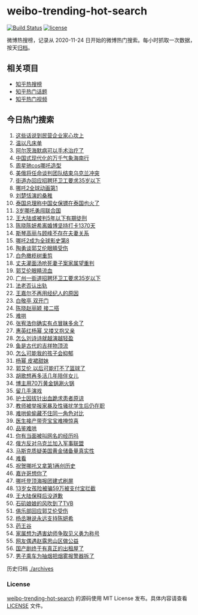 # weibo-trending-hot-search

[![Build Status](https://github.com/justjavac/weibo-trending-hot-search/workflows/ci/badge.svg?branch=master)](https://github.com/justjavac/weibo-trending-hot-search/actions)
[![license](https://img.shields.io/github/license/justjavac/weibo-trending-hot-search)](https://github.com/justjavac/weibo-trending-hot-search/blob/master/LICENSE)

微博热搜榜，记录从 2020-11-24 日开始的微博热门搜索。每小时抓取一次数据，按天[归档](./archives)。

## 相关项目

- [知乎热搜榜](https://github.com/justjavac/zhihu-trending-top-search)
- [知乎热门话题](https://github.com/justjavac/zhihu-trending-hot-questions)
- [知乎热门视频](https://github.com/justjavac/zhihu-trending-hot-video)

## 今日热门搜索

<!-- BEGIN -->
<!-- 最后更新时间 Wed Feb 19 2025 01:15:32 GMT+0800 (China Standard Time) -->

1. [这些话说到民营企业家心坎上](https://s.weibo.com//weibo?q=%23%E8%BF%99%E4%BA%9B%E8%AF%9D%E8%AF%B4%E5%88%B0%E6%B0%91%E8%90%A5%E4%BC%81%E4%B8%9A%E5%AE%B6%E5%BF%83%E5%9D%8E%E4%B8%8A%23&Refer=new_time)
1. [温以凡床单](https://s.weibo.com//weibo?q=%E6%B8%A9%E4%BB%A5%E5%87%A1%E5%BA%8A%E5%8D%95&t=31&band_rank=1&Refer=top)
1. [阿尔茨海默病可以手术治疗了](https://s.weibo.com//weibo?q=%23%E9%98%BF%E5%B0%94%E8%8C%A8%E6%B5%B7%E9%BB%98%E7%97%85%E5%8F%AF%E4%BB%A5%E6%89%8B%E6%9C%AF%E6%B2%BB%E7%96%97%E4%BA%86%23&t=31&band_rank=5&Refer=top)
1. [中国式现代化的万千气象海南行](https://s.weibo.com//weibo?q=%23%E4%B8%AD%E5%9B%BD%E5%BC%8F%E7%8E%B0%E4%BB%A3%E5%8C%96%E7%9A%84%E4%B8%87%E5%8D%83%E6%B0%94%E8%B1%A1%E6%B5%B7%E5%8D%97%E8%A1%8C%23&t=31&band_rank=3&Refer=top)
1. [周星驰cos哪吒造型](https://s.weibo.com//weibo?q=%23%E5%91%A8%E6%98%9F%E9%A9%B0cos%E5%93%AA%E5%90%92%E9%80%A0%E5%9E%8B%23&t=31&band_rank=7&Refer=top)
1. [美俄将任命谈判团队结束乌克兰冲突](https://s.weibo.com//weibo?q=%23%E7%BE%8E%E4%BF%84%E5%B0%86%E4%BB%BB%E5%91%BD%E8%B0%88%E5%88%A4%E5%9B%A2%E9%98%9F%E7%BB%93%E6%9D%9F%E4%B9%8C%E5%85%8B%E5%85%B0%E5%86%B2%E7%AA%81%23&t=31&band_rank=10&Refer=top)
1. [街道办回应招聘环卫工要求35岁以下](https://s.weibo.com//weibo?q=%23%E8%A1%97%E9%81%93%E5%8A%9E%E5%9B%9E%E5%BA%94%E6%8B%9B%E8%81%98%E7%8E%AF%E5%8D%AB%E5%B7%A5%E8%A6%81%E6%B1%8235%E5%B2%81%E4%BB%A5%E4%B8%8B%23&t=31&band_rank=6&Refer=top)
1. [哪吒2全球动画第1](https://s.weibo.com//weibo?q=%23%E5%93%AA%E5%90%922%E5%85%A8%E7%90%83%E5%8A%A8%E7%94%BB%E7%AC%AC1%23&t=31&band_rank=4&Refer=top)
1. [刘楚恬演的桑稚](https://s.weibo.com//weibo?q=%23%E5%88%98%E6%A5%9A%E6%81%AC%E6%BC%94%E7%9A%84%E6%A1%91%E7%A8%9A%23&t=31&band_rank=8&Refer=top)
1. [泰国总理称中国女保镖在泰国也火了](https://s.weibo.com//weibo?q=%23%E6%B3%B0%E5%9B%BD%E6%80%BB%E7%90%86%E7%A7%B0%E4%B8%AD%E5%9B%BD%E5%A5%B3%E4%BF%9D%E9%95%96%E5%9C%A8%E6%B3%B0%E5%9B%BD%E4%B9%9F%E7%81%AB%E4%BA%86%23&t=31&band_rank=2&Refer=top)
1. [3岁哪吒勇闯联合国](https://s.weibo.com//weibo?q=%233%E5%B2%81%E5%93%AA%E5%90%92%E5%8B%87%E9%97%AF%E8%81%94%E5%90%88%E5%9B%BD%23&t=31&band_rank=9&Refer=top)
1. [王大陆或被判5年以下有期徒刑](https://s.weibo.com//weibo?q=%23%E7%8E%8B%E5%A4%A7%E9%99%86%E6%88%96%E8%A2%AB%E5%88%A45%E5%B9%B4%E4%BB%A5%E4%B8%8B%E6%9C%89%E6%9C%9F%E5%BE%92%E5%88%91%23&t=31&band_rank=13&Refer=top)
1. [陈晓陈妍希离婚博坚持打卡1370天](https://s.weibo.com//weibo?q=%23%E9%99%88%E6%99%93%E9%99%88%E5%A6%8D%E5%B8%8C%E7%A6%BB%E5%A9%9A%E5%8D%9A%E5%9D%9A%E6%8C%81%E6%89%93%E5%8D%A11370%E5%A4%A9%23&t=31&band_rank=11&Refer=top)
1. [斯琴高丽与顾峰不存在夫妻关系](https://s.weibo.com//weibo?q=%23%E6%96%AF%E7%90%B4%E9%AB%98%E4%B8%BD%E4%B8%8E%E9%A1%BE%E5%B3%B0%E4%B8%8D%E5%AD%98%E5%9C%A8%E5%A4%AB%E5%A6%BB%E5%85%B3%E7%B3%BB%23&t=31&band_rank=41&Refer=top)
1. [哪吒2成为全球影史第8](https://s.weibo.com//weibo?q=%23%E5%93%AA%E5%90%922%E6%88%90%E4%B8%BA%E5%85%A8%E7%90%83%E5%BD%B1%E5%8F%B2%E7%AC%AC8%23&t=31&band_rank=14&Refer=top)
1. [陶勇谈郭艾伦眼睛受伤](https://s.weibo.com//weibo?q=%23%E9%99%B6%E5%8B%87%E8%B0%88%E9%83%AD%E8%89%BE%E4%BC%A6%E7%9C%BC%E7%9D%9B%E5%8F%97%E4%BC%A4%23&t=31&band_rank=15&Refer=top)
1. [白色橄榄树重剪](https://s.weibo.com//weibo?q=%23%E7%99%BD%E8%89%B2%E6%A9%84%E6%A6%84%E6%A0%91%E9%87%8D%E5%89%AA%23&t=31&band_rank=12&Refer=top)
1. [丈夫灌面汤呛死妻子案家属望重判](https://s.weibo.com//weibo?q=%23%E4%B8%88%E5%A4%AB%E7%81%8C%E9%9D%A2%E6%B1%A4%E5%91%9B%E6%AD%BB%E5%A6%BB%E5%AD%90%E6%A1%88%E5%AE%B6%E5%B1%9E%E6%9C%9B%E9%87%8D%E5%88%A4%23&t=31&band_rank=16&Refer=top)
1. [郭艾伦眼睛流血](https://s.weibo.com//weibo?q=%23%E9%83%AD%E8%89%BE%E4%BC%A6%E7%9C%BC%E7%9D%9B%E6%B5%81%E8%A1%80%23&t=31&band_rank=19&Refer=top)
1. [广州一街道招聘环卫工要求35岁以下](https://s.weibo.com//weibo?q=%23%E5%B9%BF%E5%B7%9E%E4%B8%80%E8%A1%97%E9%81%93%E6%8B%9B%E8%81%98%E7%8E%AF%E5%8D%AB%E5%B7%A5%E8%A6%81%E6%B1%8235%E5%B2%81%E4%BB%A5%E4%B8%8B%23&t=31&band_rank=27&Refer=top)
1. [法老否认出轨](https://s.weibo.com//weibo?q=%23%E6%B3%95%E8%80%81%E5%90%A6%E8%AE%A4%E5%87%BA%E8%BD%A8%23&t=31&band_rank=20&Refer=top)
1. [王嘉尔不再用经纪人的原因](https://s.weibo.com//weibo?q=%23%E7%8E%8B%E5%98%89%E5%B0%94%E4%B8%8D%E5%86%8D%E7%94%A8%E7%BB%8F%E7%BA%AA%E4%BA%BA%E7%9A%84%E5%8E%9F%E5%9B%A0%23&t=31&band_rank=17&Refer=top)
1. [白敬亭 双开门](https://s.weibo.com//weibo?q=%E7%99%BD%E6%95%AC%E4%BA%AD%20%E5%8F%8C%E5%BC%80%E9%97%A8&t=31&band_rank=22&Refer=top)
1. [陈晓赵丽颖 接二搭](https://s.weibo.com//weibo?q=%E9%99%88%E6%99%93%E8%B5%B5%E4%B8%BD%E9%A2%96%20%E6%8E%A5%E4%BA%8C%E6%90%AD&t=31&band_rank=24&Refer=top)
1. [难哄](https://s.weibo.com//weibo?q=%E9%9A%BE%E5%93%84&t=31&band_rank=34&Refer=top)
1. [张宥浩你确实有点冒昧多余了](https://s.weibo.com//weibo?q=%E5%BC%A0%E5%AE%A5%E6%B5%A9%E4%BD%A0%E7%A1%AE%E5%AE%9E%E6%9C%89%E7%82%B9%E5%86%92%E6%98%A7%E5%A4%9A%E4%BD%99%E4%BA%86&t=31&band_rank=25&Refer=top)
1. [惠英红杨幂 又搂又抱又亲](https://s.weibo.com//weibo?q=%E6%83%A0%E8%8B%B1%E7%BA%A2%E6%9D%A8%E5%B9%82%20%E5%8F%88%E6%90%82%E5%8F%88%E6%8A%B1%E5%8F%88%E4%BA%B2&t=31&band_rank=18&Refer=top)
1. [怎么刘诗诗就越演越轻盈](https://s.weibo.com//weibo?q=%E6%80%8E%E4%B9%88%E5%88%98%E8%AF%97%E8%AF%97%E5%B0%B1%E8%B6%8A%E6%BC%94%E8%B6%8A%E8%BD%BB%E7%9B%88&t=31&band_rank=32&Refer=top)
1. [鱼是古代的吉祥物顶流](https://s.weibo.com//weibo?q=%23%E9%B1%BC%E6%98%AF%E5%8F%A4%E4%BB%A3%E7%9A%84%E5%90%89%E7%A5%A5%E7%89%A9%E9%A1%B6%E6%B5%81%23&t=31&band_rank=28&Refer=top)
1. [怎么可能我的孩子会抑郁](https://s.weibo.com//weibo?q=%23%E6%80%8E%E4%B9%88%E5%8F%AF%E8%83%BD%E6%88%91%E7%9A%84%E5%AD%A9%E5%AD%90%E4%BC%9A%E6%8A%91%E9%83%81%23&t=31&band_rank=21&Refer=top)
1. [杨幂 皮裙甜妹](https://s.weibo.com//weibo?q=%E6%9D%A8%E5%B9%82%20%E7%9A%AE%E8%A3%99%E7%94%9C%E5%A6%B9&t=31&band_rank=26&Refer=top)
1. [郭艾伦 以后可能打不了篮球了](https://s.weibo.com//weibo?q=%E9%83%AD%E8%89%BE%E4%BC%A6%20%E4%BB%A5%E5%90%8E%E5%8F%AF%E8%83%BD%E6%89%93%E4%B8%8D%E4%BA%86%E7%AF%AE%E7%90%83%E4%BA%86&t=31&band_rank=33&Refer=top)
1. [胡歌想再多活几年陪伴女儿](https://s.weibo.com//weibo?q=%23%E8%83%A1%E6%AD%8C%E6%83%B3%E5%86%8D%E5%A4%9A%E6%B4%BB%E5%87%A0%E5%B9%B4%E9%99%AA%E4%BC%B4%E5%A5%B3%E5%84%BF%23&t=31&band_rank=29&Refer=top)
1. [博主用70万黄金锅涮火锅](https://s.weibo.com//weibo?q=%23%E5%8D%9A%E4%B8%BB%E7%94%A870%E4%B8%87%E9%BB%84%E9%87%91%E9%94%85%E6%B6%AE%E7%81%AB%E9%94%85%23&t=31&band_rank=38&Refer=top)
1. [留几手演戏](https://s.weibo.com//weibo?q=%23%E7%95%99%E5%87%A0%E6%89%8B%E6%BC%94%E6%88%8F%23&t=31&band_rank=35&Refer=top)
1. [护士因拔针出血跪求患者原谅](https://s.weibo.com//weibo?q=%23%E6%8A%A4%E5%A3%AB%E5%9B%A0%E6%8B%94%E9%92%88%E5%87%BA%E8%A1%80%E8%B7%AA%E6%B1%82%E6%82%A3%E8%80%85%E5%8E%9F%E8%B0%85%23&t=31&band_rank=31&Refer=top)
1. [教师被举报家暴及性骚扰学生后仍在职](https://s.weibo.com//weibo?q=%23%E6%95%99%E5%B8%88%E8%A2%AB%E4%B8%BE%E6%8A%A5%E5%AE%B6%E6%9A%B4%E5%8F%8A%E6%80%A7%E9%AA%9A%E6%89%B0%E5%AD%A6%E7%94%9F%E5%90%8E%E4%BB%8D%E5%9C%A8%E8%81%8C%23&t=31&band_rank=30&Refer=top)
1. [难哄偷偷藏不住同一角色对比](https://s.weibo.com//weibo?q=%23%E9%9A%BE%E5%93%84%E5%81%B7%E5%81%B7%E8%97%8F%E4%B8%8D%E4%BD%8F%E5%90%8C%E4%B8%80%E8%A7%92%E8%89%B2%E5%AF%B9%E6%AF%94%23&t=31&band_rank=42&Refer=top)
1. [医生接产带壳宝宝难掩惊喜](https://s.weibo.com//weibo?q=%23%E5%8C%BB%E7%94%9F%E6%8E%A5%E4%BA%A7%E5%B8%A6%E5%A3%B3%E5%AE%9D%E5%AE%9D%E9%9A%BE%E6%8E%A9%E6%83%8A%E5%96%9C%23&t=31&band_rank=43&Refer=top)
1. [品鉴难哄](https://s.weibo.com//weibo?q=%E5%93%81%E9%89%B4%E9%9A%BE%E5%93%84&t=31&band_rank=39&Refer=top)
1. [你有当面被叫网名的经历吗](https://s.weibo.com//weibo?q=%23%E4%BD%A0%E6%9C%89%E5%BD%93%E9%9D%A2%E8%A2%AB%E5%8F%AB%E7%BD%91%E5%90%8D%E7%9A%84%E7%BB%8F%E5%8E%86%E5%90%97%23&t=31&band_rank=40&Refer=top)
1. [俄方反对乌克兰加入军事联盟](https://s.weibo.com//weibo?q=%23%E4%BF%84%E6%96%B9%E5%8F%8D%E5%AF%B9%E4%B9%8C%E5%85%8B%E5%85%B0%E5%8A%A0%E5%85%A5%E5%86%9B%E4%BA%8B%E8%81%94%E7%9B%9F%23&t=31&band_rank=36&Refer=top)
1. [马斯克质疑美国黄金储备量真实性](https://s.weibo.com//weibo?q=%23%E9%A9%AC%E6%96%AF%E5%85%8B%E8%B4%A8%E7%96%91%E7%BE%8E%E5%9B%BD%E9%BB%84%E9%87%91%E5%82%A8%E5%A4%87%E9%87%8F%E7%9C%9F%E5%AE%9E%E6%80%A7%23&t=31&band_rank=47&Refer=top)
1. [难看](https://s.weibo.com//weibo?q=%E9%9A%BE%E7%9C%8B&t=31&band_rank=44&Refer=top)
1. [祝贺哪吒又拿第1再创历史](https://s.weibo.com//weibo?q=%23%E7%A5%9D%E8%B4%BA%E5%93%AA%E5%90%92%E5%8F%88%E6%8B%BF%E7%AC%AC1%E5%86%8D%E5%88%9B%E5%8E%86%E5%8F%B2%23&t=31&band_rank=20&Refer=top)
1. [嘉许哥想你了](https://s.weibo.com//weibo?q=%23%E5%98%89%E8%AE%B8%E5%93%A5%E6%83%B3%E4%BD%A0%E4%BA%86%23&t=31&band_rank=49&Refer=top)
1. [哪吒登顶海报团建式刷屏](https://s.weibo.com//weibo?q=%23%E5%93%AA%E5%90%92%E7%99%BB%E9%A1%B6%E6%B5%B7%E6%8A%A5%E5%9B%A2%E5%BB%BA%E5%BC%8F%E5%88%B7%E5%B1%8F%23&t=31&band_rank=39&Refer=top)
1. [13岁女孩险被骗59万被支付宝拦截](https://s.weibo.com//weibo?q=%2313%E5%B2%81%E5%A5%B3%E5%AD%A9%E9%99%A9%E8%A2%AB%E9%AA%9759%E4%B8%87%E8%A2%AB%E6%94%AF%E4%BB%98%E5%AE%9D%E6%8B%A6%E6%88%AA%23&t=31&band_rank=47&Refer=top)
1. [王大陆保释后没道歉](https://s.weibo.com//weibo?q=%23%E7%8E%8B%E5%A4%A7%E9%99%86%E4%BF%9D%E9%87%8A%E5%90%8E%E6%B2%A1%E9%81%93%E6%AD%89%23&t=31&band_rank=28&Refer=top)
1. [石矶娘娘的风吹到了TVB](https://s.weibo.com//weibo?q=%23%E7%9F%B3%E7%9F%B6%E5%A8%98%E5%A8%98%E7%9A%84%E9%A3%8E%E5%90%B9%E5%88%B0%E4%BA%86TVB%23&t=31&band_rank=37&Refer=top)
1. [俱乐部回应郭艾伦受伤](https://s.weibo.com//weibo?q=%23%E4%BF%B1%E4%B9%90%E9%83%A8%E5%9B%9E%E5%BA%94%E9%83%AD%E8%89%BE%E4%BC%A6%E5%8F%97%E4%BC%A4%23&t=31&band_rank=48&Refer=top)
1. [杨丞琳说永远支持陈妍希](https://s.weibo.com//weibo?q=%23%E6%9D%A8%E4%B8%9E%E7%90%B3%E8%AF%B4%E6%B0%B8%E8%BF%9C%E6%94%AF%E6%8C%81%E9%99%88%E5%A6%8D%E5%B8%8C%23&t=31&band_rank=23&Refer=top)
1. [药王谷](https://s.weibo.com//weibo?q=%E8%8D%AF%E7%8E%8B%E8%B0%B7&t=31&band_rank=25&Refer=top)
1. [家属想为遇害幼师争取见义勇为称号](https://s.weibo.com//weibo?q=%23%E5%AE%B6%E5%B1%9E%E6%83%B3%E4%B8%BA%E9%81%87%E5%AE%B3%E5%B9%BC%E5%B8%88%E4%BA%89%E5%8F%96%E8%A7%81%E4%B9%89%E5%8B%87%E4%B8%BA%E7%A7%B0%E5%8F%B7%23&t=31&band_rank=40&Refer=top)
1. [网友偶遇赵露思山区做公益](https://s.weibo.com//weibo?q=%23%E7%BD%91%E5%8F%8B%E5%81%B6%E9%81%87%E8%B5%B5%E9%9C%B2%E6%80%9D%E5%B1%B1%E5%8C%BA%E5%81%9A%E5%85%AC%E7%9B%8A%23&t=31&band_rank=45&Refer=top)
1. [国产剧终于有真正的出租屋了](https://s.weibo.com//weibo?q=%E5%9B%BD%E4%BA%A7%E5%89%A7%E7%BB%88%E4%BA%8E%E6%9C%89%E7%9C%9F%E6%AD%A3%E7%9A%84%E5%87%BA%E7%A7%9F%E5%B1%8B%E4%BA%86&t=31&band_rank=46&Refer=top)
1. [男子乘车为抽烟把烟雾报警器拆了](https://s.weibo.com//weibo?q=%23%E7%94%B7%E5%AD%90%E4%B9%98%E8%BD%A6%E4%B8%BA%E6%8A%BD%E7%83%9F%E6%8A%8A%E7%83%9F%E9%9B%BE%E6%8A%A5%E8%AD%A6%E5%99%A8%E6%8B%86%E4%BA%86%23&t=31&band_rank=50&Refer=top)

<!-- END -->

历史归档 [./archives](./archives)

### License

[weibo-trending-hot-search](https://github.com/justjavac/weibo-trending-hot-search) 的源码使用 MIT License
发布。具体内容请查看 [LICENSE](./LICENSE) 文件。
